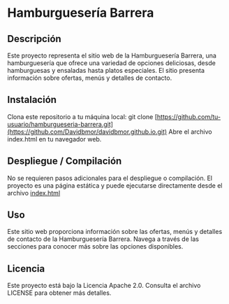 
# Hamburguesería Barrera 

## Descripción
Este proyecto representa el sitio web de la Hamburguesería Barrera, una hamburguesería que ofrece una variedad de opciones deliciosas, desde hamburguesas y ensaladas hasta platos especiales. El sitio presenta información sobre ofertas, menús y detalles de contacto.

## Instalación
Clona este repositorio a tu máquina local:
git clone [https://github.com/tu-usuario/hamburgueseria-barrera.git](https://github.com/Davidbmor/davidbmor.github.io.git)
Abre el archivo index.html en tu navegador web.

## Despliegue / Compilación
No se requieren pasos adicionales para el despliegue o compilación. El proyecto es una página estática y puede ejecutarse directamente desde el archivo [index.html](Davidbmor/davidbmor.github.io.git/index.html)

## Uso
Este sitio web proporciona información sobre las ofertas, menús y detalles de contacto de la Hamburguesería Barrera. Navega a través de las secciones para conocer más sobre las opciones disponibles.


## Licencia
Este proyecto está bajo la Licencia Apache 2.0. Consulta el archivo LICENSE para obtener más detalles.
